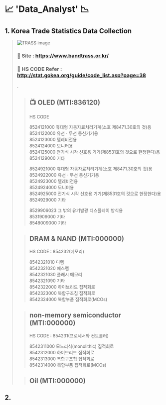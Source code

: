 # :chart_with_upwards_trend: 'Data_Analyst' :chart_with_downwards_trend:  
  
## 1. Korea Trade Statistics Data Collection
>![TRASS image](https://www.bandtrass.or.kr/img/logo_sub.png "TRASS image")
> ### :truck:  Site : https://www.bandtrass.or.kr/
> ### :ship: HS CODE Refer : http://stat.gokea.org/guide/code_list.asp?page=38
>.
>> ## :tv: OLED (MTI:836120)
>> HS CODE  
>>  
>> 8524121000	휴대형 자동자료처리기계(소호 제8471.30호의 것)용  
>> 8524122000   유선ㆍ무선 통신기기용  
>> 8524123000	텔레비전용  
>> 8524124000	모니터용  
>> 8524125000	전기식 시각 신호용 기기(제8531호의 것으로 한정한다)용  
>> 8524129000	기타  
>>
>> 8524921000	휴대형 자동자료처리기계(소호 제8471.30호의 것)용  
>> 8524922000	유선ㆍ무선 통신기기용  
>> 8524923000	텔레비전용  
>> 8524924000	모니터용  
>> 8524925000	전기식 시각 신호용 기기(제8531호의 것으로 한정한다)용  
>> 8524929000	기타  
>>
>> 8529906023	그 밖의 유기발광 디스플레이 방식용  
>> 8531909000	기타  
>> 8548009000	기타  
>
>> ## DRAM & NAND (MTI:000000)
>> HS CODE : 854232(메모리)  
>>  
>> 8542321010	디램  
>> 8542321020	에스램  
>> 8542321030	플래시 메모리  
>> 8542321090	기타  
>> 8542322000	하이브리드 집적회로  
>> 8542323000	복합구조칩 집적회로  
>> 8542324000	복합부품 집적회로(MCOs)  
>
>> ## non-memory semiconductor (MTI:000000)
>> HS CODE : 854231(프로세서와 컨트롤러)  
>>
>> 8542311000	모노리식(monolithic) 집적회로  
>> 8542312000	하이브리드 집적회로  
>> 8542313000	복합구조칩 집적회로  
>> 8542314000	복합부품 집적회로(MCOs)  
>
>> ## Oil (MTI:000000)
  
## 2. 
